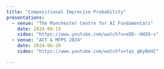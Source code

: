 ```yaml
---
title: "Compositional Imprecise Probability"
presentations:
  - venue: "The Manchester Centre for AI Fundamentals"
    date: 2024-09-13
    video: "https://www.youtube.com/watch?v=eDD--HHIO-s"
  - venue: "ACT & MFPS 2024"
    date: 2024-06-20
    video: "https://www.youtube.com/watch?v=tqs_qKyBeHI"

---
```


